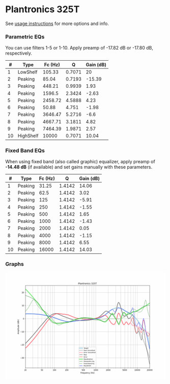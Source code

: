 # Plantronics 325T
See [usage instructions](https://github.com/jaakkopasanen/AutoEq#usage) for more options and info.

### Parametric EQs
You can use filters 1-5 or 1-10. Apply preamp of -17.82 dB or -17.80 dB, respectively.

|   # | Type      |   Fc (Hz) |      Q |   Gain (dB) |
|-----|-----------|-----------|--------|-------------|
|   1 | LowShelf  |    105.33 | 0.7071 |       20    |
|   2 | Peaking   |     85.04 | 0.7193 |      -15.39 |
|   3 | Peaking   |    448.21 | 0.9939 |        1.93 |
|   4 | Peaking   |   1596.5  | 2.3424 |       -2.63 |
|   5 | Peaking   |   2458.72 | 4.5888 |        4.23 |
|   6 | Peaking   |     50.88 | 4.751  |       -1.98 |
|   7 | Peaking   |   3646.47 | 5.2716 |       -6.6  |
|   8 | Peaking   |   4667.71 | 3.1811 |        4.82 |
|   9 | Peaking   |   7464.39 | 1.9871 |        2.57 |
|  10 | HighShelf |  10000    | 0.7071 |       10.04 |

### Fixed Band EQs
When using fixed band (also called graphic) equalizer, apply preamp of **-14.48 dB** (if available) and set gains manually with these parameters.

|   # | Type    |   Fc (Hz) |      Q |   Gain (dB) |
|-----|---------|-----------|--------|-------------|
|   1 | Peaking |     31.25 | 1.4142 |       14.06 |
|   2 | Peaking |     62.5  | 1.4142 |        3.02 |
|   3 | Peaking |    125    | 1.4142 |       -5.91 |
|   4 | Peaking |    250    | 1.4142 |       -1.55 |
|   5 | Peaking |    500    | 1.4142 |        1.65 |
|   6 | Peaking |   1000    | 1.4142 |       -1.43 |
|   7 | Peaking |   2000    | 1.4142 |        0.05 |
|   8 | Peaking |   4000    | 1.4142 |       -1.15 |
|   9 | Peaking |   8000    | 1.4142 |        6.55 |
|  10 | Peaking |  16000    | 1.4142 |       14.03 |

### Graphs
![](./Plantronics%20325T.png)
